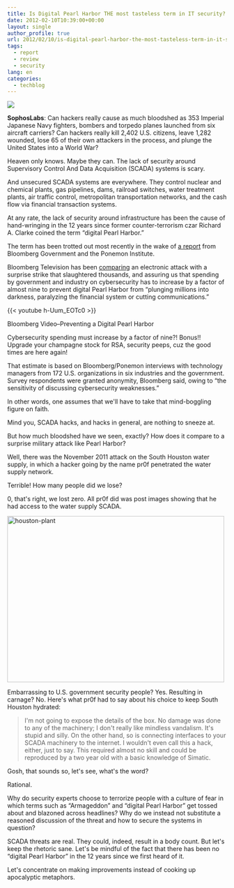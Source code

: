 ```yaml
---
title: Is Digital Pearl Harbor THE most tasteless term in IT security?
date: 2012-02-10T10:39:00+00:00
layout: single
author_profile: true
url: 2012/02/10/is-digital-pearl-harbor-the-most-tasteless-term-in-it-security/
tags:
  - report
  - review
  - security
lang: en
categories: 
  - techblog
---
```

![](http://lh6.ggpht.com/-bb4cyoOU-ug/TzTsofsosAI/AAAAAAAAEm8/P4R5vKCzGo4/s1600-h/digital-pearl-harbor-170%25255B2%25255D.jpg)

**SophosLabs**: Can hackers really cause as much bloodshed as 353 Imperial Japanese Navy fighters, bombers and torpedo planes launched from six aircraft carriers? Can hackers really kill 2,402 U.S. citizens, leave 1,282 wounded, lose 65 of their own attackers in the process, and plunge the United States into a World War? 

Heaven only knows. Maybe they can. The lack of security around Supervisory Control And Data Acquisition (SCADA) systems is scary. 

And unsecured SCADA systems are everywhere. They control nuclear and chemical plants, gas pipelines, dams, railroad switches, water treatment plants, air traffic control, metropolitan transportation networks, and the cash flow via financial transaction systems. 

At any rate, the lack of security around infrastructure has been the cause of hand-wringing in the 12 years since former counter-terrorism czar Richard A. Clarke coined the term “digital Pearl Harbor.” 

The term has been trotted out most recently in the wake of [a report](http://www.bloomberg.com/news/2012-01-31/cybersecurity-disaster-seen-in-u-s-survey-citing-spending-gaps.html) from Bloomberg Government and the Ponemon Institute. 

Bloomberg Television has been [comparing](http://www.youtube.com/watch?v=h-Uum_EOTc0) an electronic attack with a surprise strike that slaughtered thousands, and assuring us that spending by government and industry on cybersecurity has to increase by a factor of almost nine to prevent digital Pearl Harbor from “plunging millions into darkness, paralyzing the financial system or cutting communications.”

{{< youtube h-Uum_EOTc0 >}}

Bloomberg Video–Preventing a Digital Pearl Harbor

Cybersecurity spending must increase by a factor of nine?! Bonus!! Upgrade your champagne stock for RSA, security peeps, cuz the good times are here again!

That estimate is based on Bloomberg/Ponemon interviews with technology managers from 172 U.S. organizations in six industries and the government. Survey respondents were granted anonymity, Bloomberg said, owing to “the sensitivity of discussing cybersecurity weaknesses.”

In other words, one assumes that we'll have to take that mind-boggling figure on faith.

Mind you, SCADA hacks, and hacks in general, are nothing to sneeze at.


But how much bloodshed have we seen, exactly? How does it compare to a surprise military attack like Pearl Harbor?

Well, there was the November 2011 attack on the South Houston water supply, in which a hacker going by the name pr0f penetrated the water supply network.

Terrible! How many people did we lose?

0, that's right, we lost zero. All pr0f did was post images showing that he had access to the water supply SCADA.

<a href="http://lh6.ggpht.com/-EYQi6A0bl8w/TzTswKrBsVI/AAAAAAAAEnU/xHmlXhraUNg/s1600-h/houston-plant%25255B4%25255D.jpg"><img title="houston-plant" border="0" alt="houston-plant" src="http://lh4.ggpht.com/-mSwVGz71ceM/TzTsy3P8VoI/AAAAAAAAEnc/YJyqh6bmao4/houston-plant_thumb%25255B2%25255D.jpg?imgmax=800" width="498" height="381" /></a>

Embarrassing to U.S. government security people? Yes. Resulting in carnage? No. Here's what pr0f had to say about his choice to keep South Houston hydrated:

> I'm not going to expose the details of the box. No damage was done to any of the machinery; I don't really like mindless vandalism. It's stupid and silly. On the other hand, so is connecting interfaces to your SCADA machinery to the internet. I wouldn't even call this a hack, either, just to say. This required almost no skill and could be reproduced by a two year old with a basic knowledge of Simatic.

Gosh, that sounds so, let's see, what's the word?

Rational.

Why do security experts choose to terrorize people with a culture of fear in which terms such as “Armageddon” and “digital Pearl Harbor” get tossed about and blazoned across headlines? Why do we instead not substitute a reasoned discussion of the threat and how to secure the systems in question?

SCADA threats are real. They could, indeed, result in a body count. But let's keep the rhetoric sane. Let's be mindful of the fact that there has been no “digital Pearl Harbor” in the 12 years since we first heard of it.

Let's concentrate on making improvements instead of cooking up apocalyptic metaphors.
